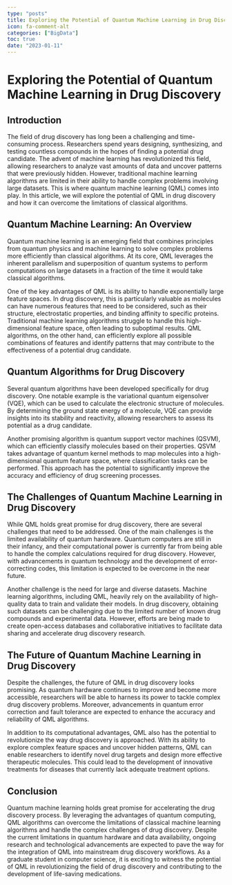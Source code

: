 ```yaml
---
type: "posts"
title: Exploring the Potential of Quantum Machine Learning in Drug Discovery
icon: fa-comment-alt
categories: ["BigData"]
toc: true
date: "2023-01-11"
---
```




# Exploring the Potential of Quantum Machine Learning in Drug Discovery

## Introduction

The field of drug discovery has long been a challenging and time-consuming process. Researchers spend years designing, synthesizing, and testing countless compounds in the hopes of finding a potential drug candidate. The advent of machine learning has revolutionized this field, allowing researchers to analyze vast amounts of data and uncover patterns that were previously hidden. However, traditional machine learning algorithms are limited in their ability to handle complex problems involving large datasets. This is where quantum machine learning (QML) comes into play. In this article, we will explore the potential of QML in drug discovery and how it can overcome the limitations of classical algorithms.

## Quantum Machine Learning: An Overview

Quantum machine learning is an emerging field that combines principles from quantum physics and machine learning to solve complex problems more efficiently than classical algorithms. At its core, QML leverages the inherent parallelism and superposition of quantum systems to perform computations on large datasets in a fraction of the time it would take classical algorithms.

One of the key advantages of QML is its ability to handle exponentially large feature spaces. In drug discovery, this is particularly valuable as molecules can have numerous features that need to be considered, such as their structure, electrostatic properties, and binding affinity to specific proteins. Traditional machine learning algorithms struggle to handle this high-dimensional feature space, often leading to suboptimal results. QML algorithms, on the other hand, can efficiently explore all possible combinations of features and identify patterns that may contribute to the effectiveness of a potential drug candidate.

## Quantum Algorithms for Drug Discovery

Several quantum algorithms have been developed specifically for drug discovery. One notable example is the variational quantum eigensolver (VQE), which can be used to calculate the electronic structure of molecules. By determining the ground state energy of a molecule, VQE can provide insights into its stability and reactivity, allowing researchers to assess its potential as a drug candidate.

Another promising algorithm is quantum support vector machines (QSVM), which can efficiently classify molecules based on their properties. QSVM takes advantage of quantum kernel methods to map molecules into a high-dimensional quantum feature space, where classification tasks can be performed. This approach has the potential to significantly improve the accuracy and efficiency of drug screening processes.

## The Challenges of Quantum Machine Learning in Drug Discovery

While QML holds great promise for drug discovery, there are several challenges that need to be addressed. One of the main challenges is the limited availability of quantum hardware. Quantum computers are still in their infancy, and their computational power is currently far from being able to handle the complex calculations required for drug discovery. However, with advancements in quantum technology and the development of error-correcting codes, this limitation is expected to be overcome in the near future.

Another challenge is the need for large and diverse datasets. Machine learning algorithms, including QML, heavily rely on the availability of high-quality data to train and validate their models. In drug discovery, obtaining such datasets can be challenging due to the limited number of known drug compounds and experimental data. However, efforts are being made to create open-access databases and collaborative initiatives to facilitate data sharing and accelerate drug discovery research.

## The Future of Quantum Machine Learning in Drug Discovery

Despite the challenges, the future of QML in drug discovery looks promising. As quantum hardware continues to improve and become more accessible, researchers will be able to harness its power to tackle complex drug discovery problems. Moreover, advancements in quantum error correction and fault tolerance are expected to enhance the accuracy and reliability of QML algorithms.

In addition to its computational advantages, QML also has the potential to revolutionize the way drug discovery is approached. With its ability to explore complex feature spaces and uncover hidden patterns, QML can enable researchers to identify novel drug targets and design more effective therapeutic molecules. This could lead to the development of innovative treatments for diseases that currently lack adequate treatment options.

## Conclusion

Quantum machine learning holds great promise for accelerating the drug discovery process. By leveraging the advantages of quantum computing, QML algorithms can overcome the limitations of classical machine learning algorithms and handle the complex challenges of drug discovery. Despite the current limitations in quantum hardware and data availability, ongoing research and technological advancements are expected to pave the way for the integration of QML into mainstream drug discovery workflows. As a graduate student in computer science, it is exciting to witness the potential of QML in revolutionizing the field of drug discovery and contributing to the development of life-saving medications.